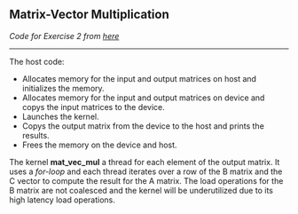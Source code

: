 ## Matrix-Vector Multiplication

*Code for Exercise 2 from [here](../../exercises/README.MD)*

---

The host code:

- Allocates memory for the input and output matrices on host and initializes the memory.
- Allocates memory for the input and output matrices on device and copys the input matrices to the device.
- Launches the kernel.
- Copys the output matrix from the device to the host and prints the results.
- Frees the memory on the device and host.


The kernel **mat_vec_mul** a thread for each element of the output matrix. It uses a *for-loop* and each thread iterates over a row of the B matrix and the C vector to compute the result for the A matrix. The load operations for the B matrix are not coalesced and the kernel will be underutilized due to its high latency load operations.